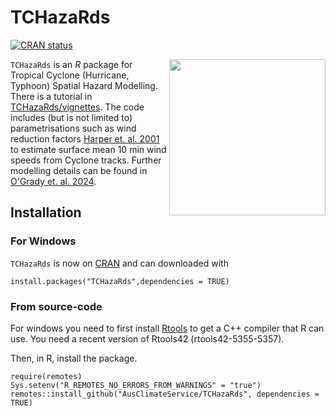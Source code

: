 # TCHazaRds 

[![CRAN
status](https://www.r-pkg.org/badges/version/TCHazaRds)](https://cran.r-project.org/package=TCHazaRds)

<img align="right" width="250" src="TCHazaRd_logo.png">

`TCHazaRds` is an *R* package for Tropical Cyclone (Hurricane, Typhoon) Spatial Hazard Modelling. There is a tutorial in [TCHazaRds/vignettes](https://htmlpreview.github.io/?https://github.com/AusClimateService/TCHazaRds/blob/main/vignettes/Introduction_to_TCHazaRds.html). The code includes (but is not limited to) parametrisations such as wind reduction factors [Harper et. al. 2001](https://data.longpaddock.qld.gov.au/static/publications/vulnerability-to-cyclones/stage1.pdf) to estimate surface mean 10 min wind speeds from Cyclone tracks. Further modelling details can be found in [O'Grady et. al. 2024](https://journals.ametsoc.org/view/journals/mwre/152/1/MWR-D-23-0063.1.xml).

## Installation

### For Windows
`TCHazaRds` is now on [CRAN](https://cran.r-project.org/package=TCHazaRds) and can downloaded with

```
install.packages("TCHazaRds",dependencies = TRUE)
```

### From source-code

For windows you need to first install [Rtools](https://cran.r-project.org/bin/windows/Rtools/) to get a C++ compiler that R can use. You need a recent version of Rtools42 (rtools42-5355-5357).

Then, in R, install the package.

```
require(remotes)
Sys.setenv("R_REMOTES_NO_ERRORS_FROM_WARNINGS" = "true")
remotes::install_github("AusClimateService/TCHazaRds", dependencies = TRUE)
```
